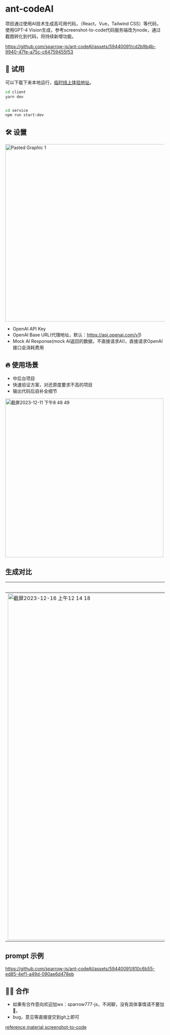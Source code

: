 # ant-codeAI

项目通过使用AI技术生成高可用代码，（React，Vue，Tailwind CSS）等代码，使用GPT-4 Vision生成，参考screenshot-to-code代码服务端改为node，通过截图转化到代码，将持续新增功能。

https://github.com/sparrow-js/ant-codeAI/assets/59440091/cd2b9b4b-9940-47fe-a75c-c64759455f53

## 🚀 试用
可以下载下来本地运行，[临时线上体验地址](https://service-1fiqz1da-1253530766.gz.tencentapigw.com/release/)。
```bash
cd client
yarn dev


cd service
npm run start:dev
```
## 🛠 设置
<img width="558" alt="Pasted Graphic 1" src="https://github.com/sparrow-js/firefly/assets/59440091/2daf0da1-dc53-4c2a-b450-2667abcf940b">

- OpenAI API Key
- OpenAI Base URL(代理地址，默认：https://api.openai.com/v1)
- Mock AI Response(mock AI返回的数据，不直接请求AI)，直接请求OpenAI 接口会消耗费用


## 🔥 使用场景
- 中后台项目
- 快速验证方案，对还原度要求不高的项目
- 输出代码后自补全细节

<img width="500" alt="截屏2023-12-11 下午8 48 49" src="https://github.com/sparrow-js/firefly-codeAI/assets/59440091/781e496e-6141-413b-804a-72e7c17f0fe1">


## 生成对比
| 原图 | 生成网页 |
| --- | --- |
| <img width="1090" alt="截屏2023-12-16 上午12 14 18" src="https://github.com/sparrow-js/ant-codeAI/assets/59440091/0620753c-9c48-4878-a40f-3d79e40f1230"> | <img width="910" alt="截屏2023-12-16 上午8 41 15" src="https://github.com/sparrow-js/ant-codeAI/assets/59440091/18fd642c-9f92-4b76-a20d-7a59c6905256"> |


## prompt 示例

https://github.com/sparrow-js/ant-codeAI/assets/59440091/810c6b55-ed85-4ef1-a49d-090ae6d478eb

##  🙋‍♂️ 合作
- 如果有合作意向欢迎加wx：sparrow777-js，不闲聊，没有具体事情请不要加🙏。
- bug，意见等直接提交到git上即可


[reference material screenshot-to-code](https://github.com/abi/screenshot-to-code)